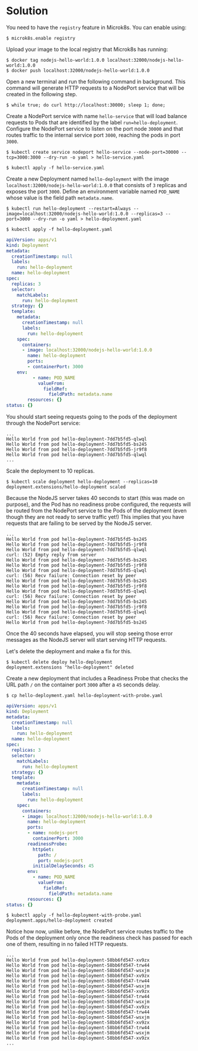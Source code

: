 # Solution

You need to have the `registry` feature in Microk8s. You can enable using:

```shell
$ microk8s.enable registry
```

Upload your image to the local registry that Microk8s has running:

```shell
$ docker tag nodejs-hello-world:1.0.0 localhost:32000/nodejs-hello-world:1.0.0
$ docker push localhost:32000/nodejs-hello-world:1.0.0
```

Open a new terminal and run the following command in background. This command will generate HTTP requests to a NodePort service that will be created in the following step.

```cli
$ while true; do curl http://localhost:30000; sleep 1; done;
```

Create a NodePort service with name `hello-service` that will load balance requests to Pods that are identified by the label `run=hello-deployment`. Configure the NodePort service to listen on the port node `30000` and that routes traffic to the internal service port `3000`, reaching the pods in port `3000`.

```cli
$ kubectl create service nodeport hello-service --node-port=30000 --tcp=3000:3000 --dry-run -o yaml > hello-service.yaml
```

```cli
$ kubectl apply -f hello-service.yaml
```

Create a new Deployment named `hello-deployment` with the image `localhost:32000/nodejs-hello-world:1.0.0` that consists of `3` replicas and exposes the port `3000`. Define an environment variable named `POD_NAME` whose value is the field path `metadata.name`.

```
$ kubectl run hello-deployment --restart=Always --image=localhost:32000/nodejs-hello-world:1.0.0 --replicas=3 --port=3000 --dry-run -o yaml > hello-deployment.yaml
```

```cli
$ kubectl apply -f hello-deployment.yaml
```

```yaml
apiVersion: apps/v1
kind: Deployment
metadata:
  creationTimestamp: null
  labels:
    run: hello-deployment
  name: hello-deployment
spec:
  replicas: 3
  selector:
    matchLabels:
      run: hello-deployment
  strategy: {}
  template:
    metadata:
      creationTimestamp: null
      labels:
        run: hello-deployment
    spec:
      containers:
      - image: localhost:32000/nodejs-hello-world:1.0.0
        name: hello-deployment
        ports:
        - containerPort: 3000
	env:
          - name: POD_NAME
            valueFrom:
              fieldRef:
                fieldPath: metadata.name
        resources: {}
status: {}
```

You should start seeing requests going to the pods of the deployment through the NodePort service:

```cli
...
Hello World from pod hello-deployment-7dd7b5fd5-qlwql
Hello World from pod hello-deployment-7dd7b5fd5-bs245
Hello World from pod hello-deployment-7dd7b5fd5-jr9f8
Hello World from pod hello-deployment-7dd7b5fd5-qlwql
...
```

Scale the deployment to 10 replicas.

```cli
$ kubectl scale deployment hello-deployment --replicas=10
deployment.extensions/hello-deployment scaled
```

Because the NodeJS server takes 40 seconds to start (this was made on purpose), and the Pod has no readiness probe configured, the requests will be routed from the NodePort service to the Pods of the deployment (even though they are not ready to serve traffic yet!)
This implies that you have requests that are failing to be served by the NodeJS server.

```cli
...
Hello World from pod hello-deployment-7dd7b5fd5-bs245
Hello World from pod hello-deployment-7dd7b5fd5-jr9f8
Hello World from pod hello-deployment-7dd7b5fd5-qlwql
curl: (52) Empty reply from server
Hello World from pod hello-deployment-7dd7b5fd5-bs245
Hello World from pod hello-deployment-7dd7b5fd5-jr9f8
Hello World from pod hello-deployment-7dd7b5fd5-qlwql
curl: (56) Recv failure: Connection reset by peer
Hello World from pod hello-deployment-7dd7b5fd5-bs245
Hello World from pod hello-deployment-7dd7b5fd5-jr9f8
Hello World from pod hello-deployment-7dd7b5fd5-qlwql
curl: (56) Recv failure: Connection reset by peer
Hello World from pod hello-deployment-7dd7b5fd5-bs245
Hello World from pod hello-deployment-7dd7b5fd5-jr9f8
Hello World from pod hello-deployment-7dd7b5fd5-qlwql
curl: (56) Recv failure: Connection reset by peer
Hello World from pod hello-deployment-7dd7b5fd5-bs245
```

Once the 40 seconds have elapsed, you will stop seeing those error messages as the NodeJS server will start serving HTTP requests.

Let's delete the deployment and make a fix for this.

```cli
$ kubectl delete deploy hello-deployment
deployment.extensions "hello-deployment" deleted
```

Create a new deployment that includes a Readiness Probe that checks the URL path `/` on the container port `3000` after a `45` seconds delay.

```cli
$ cp hello-deployment.yaml hello-deployment-with-probe.yaml
```

```yaml
apiVersion: apps/v1
kind: Deployment
metadata:
  creationTimestamp: null
  labels:
    run: hello-deployment
  name: hello-deployment
spec:
  replicas: 3
  selector:
    matchLabels:
      run: hello-deployment
  strategy: {}
  template:
    metadata:
      creationTimestamp: null
      labels:
        run: hello-deployment
    spec:
      containers:
      - image: localhost:32000/nodejs-hello-world:1.0.0
        name: hello-deployment
        ports:
        - name: nodejs-port
          containerPort: 3000
        readinessProbe:
          httpGet:
            path: /
            port: nodejs-port
          initialDelaySeconds: 45
        env:
          - name: POD_NAME
            valueFrom:
              fieldRef:
                fieldPath: metadata.name
        resources: {}
status: {}
```

```cli
$ kubectl apply -f hello-deployment-with-probe.yaml
deployment.apps/hello-deployment created
```

Notice how now, unlike before, the NodePort service routes traffic to the Pods of the deployment only once the readiness check has passed for each one of them, resulting in no failed HTTP requests.

```cli
...
Hello World from pod hello-deployment-58bb6fd547-xv9zx
Hello World from pod hello-deployment-58bb6fd547-trw44
Hello World from pod hello-deployment-58bb6fd547-wsxjm
Hello World from pod hello-deployment-58bb6fd547-xv9zx
Hello World from pod hello-deployment-58bb6fd547-trw44
Hello World from pod hello-deployment-58bb6fd547-wsxjm
Hello World from pod hello-deployment-58bb6fd547-xv9zx
Hello World from pod hello-deployment-58bb6fd547-trw44
Hello World from pod hello-deployment-58bb6fd547-wsxjm
Hello World from pod hello-deployment-58bb6fd547-xv9zx
Hello World from pod hello-deployment-58bb6fd547-trw44
Hello World from pod hello-deployment-58bb6fd547-wsxjm
Hello World from pod hello-deployment-58bb6fd547-xv9zx
Hello World from pod hello-deployment-58bb6fd547-trw44
Hello World from pod hello-deployment-58bb6fd547-wsxjm
Hello World from pod hello-deployment-58bb6fd547-xv9zx
...
```
